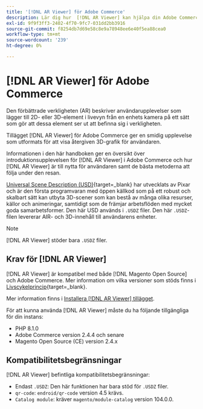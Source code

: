 ```yaml
---
title: '[!DNL AR Viewer] för Adobe Commerce'
description: Lär dig hur  [!DNL AR Viewer] kan hjälpa din Adobe Commerce-instans och hur du kan ta in och konfigurera tillägget.
exl-id: 9f9f3ff3-2402-4f70-9fc7-031dd2bb3916
source-git-commit: f8254db7d69e58c8e9a78948ee6e40f5ea88cea0
workflow-type: tm+mt
source-wordcount: '239'
ht-degree: 0%

---
```


# [!DNL AR Viewer] för Adobe Commerce

Den förbättrade verkligheten (AR) beskriver användarupplevelser som lägger till 2D- eller 3D-element i livevyn från en enhets kamera på ett sätt som gör att dessa element ser ut att befinna sig i verkligheten.

Tillägget [!DNL AR Viewer] för Adobe Commerce ger en smidig upplevelse som utformats för att visa återgiven 3D-grafik för användaren.

Informationen i den här handboken ger en översikt över introduktionsupplevelsen för [!DNL AR Viewer] i Adobe Commerce och hur [!DNL AR Viewer] är till nytta för användaren samt de bästa metoderna att följa under den resan.

[Universal Scene Description (USD)](https://openusd.org/release/index.html){target=_blank} har utvecklats av Pixar och är den första programvaran med öppen källkod som på ett robust och skalbart sätt kan utbyta 3D-scener som kan bestå av många olika resurser, källor och animeringar, samtidigt som de främjar arbetsflöden med mycket goda samarbetsformer. Den här USD används i `.USDZ` filer. Den här `.USDZ`-filen levererar AIR- och 3D-innehåll till användarens enheter.

>[!NOTE]
>
> [!DNL AR Viewer] stöder bara `.USDZ` filer.

## Krav för [!DNL AR Viewer]

[!DNL AR Viewer] är kompatibel med både [!DNL Magento Open Source] och Adobe Commerce. Mer information om vilka versioner som stöds finns i [Livscykelprincip](https://experienceleague.adobe.com/docs/commerce-operations/release/planning/lifecycle-policy.html){target=_blank}.

Mer information finns i [Installera  [!DNL AR Viewer] tillägget](../catalog/ar-viewer-setup.md).

För att kunna använda [!DNL AR Viewer] måste du ha följande tillgängliga för din instans:

* PHP 8.1.0
* Adobe Commerce version 2.4.4 och senare
* Magento Open Source (CE) version 2.4.x

## Kompatibilitetsbegränsningar

[!DNL AR Viewer] befintliga kompatibilitetsbegränsningar:

* Endast `.USDZ`: Den här funktionen har bara stöd för `.USDZ` filer.
* `qr-code`: `endroid/qr-code` version 4.5 krävs.
* `Catalog module`: kräver `magento/module-catalog` version 104.0.0.
